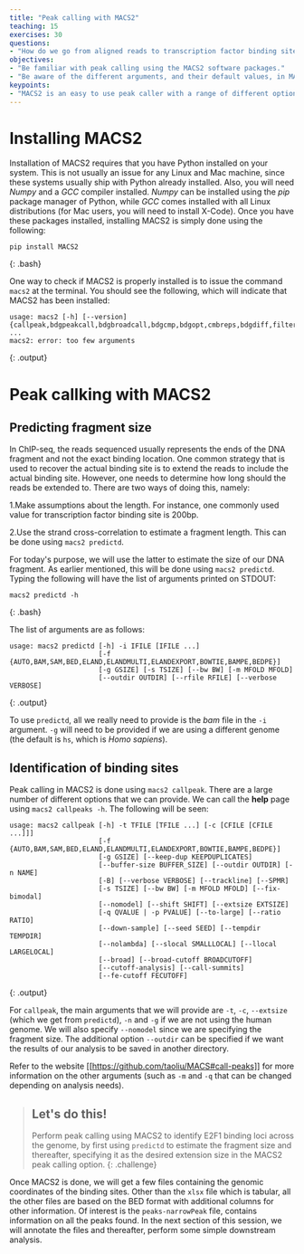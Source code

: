 ```yaml
---
title: "Peak calling with MACS2"
teaching: 15
exercises: 30
questions:
- "How do we go from aligned reads to transcription factor binding sites across the genome?"
objectives:
- "Be familiar with peak calling using the MACS2 software packages."
- "Be aware of the different arguments, and their default values, in MACS2 when peak calling." 
keypoints:
- "MACS2 is an easy to use peak caller with a range of different options that can be provided." 
---
```

# Installing MACS2
Installation of MACS2 requires that you have Python installed on your system. This is not usually an issue for any Linux and Mac machine, since these systems usually ship with Python already installed. Also, you will need *Numpy* and a *GCC* compiler installed. *Numpy* can be installed using the *pip* package manager of Python, while *GCC* comes installed with all Linux distributions (for Mac users, you will need to install X-Code). Once you have these packages installed, installing MACS2 is simply done using the following:

~~~
pip install MACS2
~~~
{: .bash}

One way to check if MACS2 is properly installed is to issue the command `macs2` at the terminal. You should see the following, which will indicate that MACS2 has been installed: 

~~~
usage: macs2 [-h] [--version]                                                                                                                                                                    {callpeak,bdgpeakcall,bdgbroadcall,bdgcmp,bdgopt,cmbreps,bdgdiff,filterdup,predictd,pileup,randsample,refinepeak}                                                                   ...                                                                                                                                                                    macs2: error: too few arguments 
~~~
{: .output}

# Peak callking with MACS2
## Predicting fragment size 
In ChIP-seq, the reads sequenced usually represents the ends of the DNA fragment and not the exact binding location. One common strategy that is used to recover the actual binding site is to extend the reads to include the actual binding site. However, one needs to determine how long should the reads be extended to. There are two ways of doing this, namely:

1.Make assumptions about the length. For instance, one commonly used value for transcription factor binding site is 200bp. 

2.Use the strand cross-correlation to estimate a fragment length. This can be done using `macs2 predictd`. 

For today's purpose, we will use the latter to estimate the size of our DNA fragment. As earlier mentioned, this will be done using `macs2 predictd`. Typing the following will have the list of arguments printed on STDOUT:

~~~
macs2 predictd -h 
~~~
{: .bash}

The list of arguments are as follows: 

~~~
usage: macs2 predictd [-h] -i IFILE [IFILE ...]
                      [-f {AUTO,BAM,SAM,BED,ELAND,ELANDMULTI,ELANDEXPORT,BOWTIE,BAMPE,BEDPE}]
                      [-g GSIZE] [-s TSIZE] [--bw BW] [-m MFOLD MFOLD]
                      [--outdir OUTDIR] [--rfile RFILE] [--verbose VERBOSE]

~~~
{: .output}

To use `predictd`, all we really need to provide is the *bam* file in the `-i` argument. `-g` will need to be provided if we are using a different genome (the default is `hs`, which is *Homo sapiens*). 


## Identification of binding sites
Peak calling in MACS2 is done using `macs2 callpeak`. There are a large number of different options that we can provide. We can call the **help** page using `macs2 callpeaks -h`. The following will be seen:

~~~
usage: macs2 callpeak [-h] -t TFILE [TFILE ...] [-c [CFILE [CFILE ...]]]
                      [-f {AUTO,BAM,SAM,BED,ELAND,ELANDMULTI,ELANDEXPORT,BOWTIE,BAMPE,BEDPE}]
                      [-g GSIZE] [--keep-dup KEEPDUPLICATES]
                      [--buffer-size BUFFER_SIZE] [--outdir OUTDIR] [-n NAME]
                      [-B] [--verbose VERBOSE] [--trackline] [--SPMR]
                      [-s TSIZE] [--bw BW] [-m MFOLD MFOLD] [--fix-bimodal]
                      [--nomodel] [--shift SHIFT] [--extsize EXTSIZE]
                      [-q QVALUE | -p PVALUE] [--to-large] [--ratio RATIO]
                      [--down-sample] [--seed SEED] [--tempdir TEMPDIR]
                      [--nolambda] [--slocal SMALLLOCAL] [--llocal LARGELOCAL]
                      [--broad] [--broad-cutoff BROADCUTOFF]
                      [--cutoff-analysis] [--call-summits]
                      [--fe-cutoff FECUTOFF]
~~~
{: .output}

For `callpeak`, the main arguments that we will provide are `-t`, `-c`, `--extsize` (which we get from `predictd`), `-n` and `-g` if we are not using the human genome. We will also specify `--nomodel` since we are specifying the fragment size. The additional option `--outdir` can be specified if we want the results of our analysis to be saved in another directory.

 Refer to the website [[https://github.com/taoliu/MACS#call-peaks]] for more information on the other arguments (such as `-m` and `-q` that can be changed depending on analysis needs). 

> ## Let's do this! 
>
> Perform peak calling using MACS2 to identify E2F1 binding loci across the genome, by first using `predictd` to estimate the fragment size and thereafter, specifying it as the desired extension size in the MACS2 peak calling option. 
{: .challenge}

Once MACS2 is done, we will get a few files containing the genomic coordinates of the binding sites. Other than the `xlsx` file which is tabular, all the other files are based on the BED format with additional columns for other information. Of interest is the `peaks-narrowPeak` file, contains information on all the peaks found. In the next section of this session, we will annotate the files and thereafter, perform some simple downstream analysis. 
